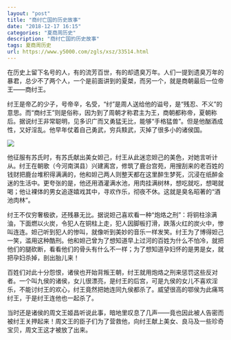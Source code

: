 ```yaml
---
layout: "post"
title: "商纣亡国的历史故事"
date: "2018-12-17 16:15"
categories: "夏商周历史"
description: "商纣亡国的历史故事"
tags: 夏商周历史
url: https://www.y5000.com/zgls/xsz/33514.html
---
```






在历史上留下名号的人，有的流芳百世，有的却遗臭万年。人们一提到遗臭万年的暴君，总少不了两个人，一个是前面讲到的夏桀，而另一个，就是商朝最后一位帝王——商纣王。

纣王是帝乙的少子，号帝辛，名受，“纣”是周人送给他的谥号，是“残忍、不义”的意思。而“商纣王”则是俗称，因为到了周朝才称君主为王，商朝都称帝，夏朝称后。据说纣王非常聪明，见多识广而又勇猛无比，能够“手格猛兽”。但是他酗酒成性，又好淫乱。他早年仗着自己勇武，穷兵黩武，灭掉了很多小的诸侯国。

![](https://img.y5000.com/uploads/allimg/180921/8-1P921160001545.jpg)

他征服有苏氏时，有苏氏献出美女妲己，纣王从此迷恋妲己的美色，对她言听计从。纣王在朝歌（今河南淇县）兴建离宫，修筑了鹿台宫苑，用搜刮来的老百姓的钱财把鹿台堆积得满满的，他和妲己两人则整天都在这里醉生梦死，沉浸在纸醉金迷的生活中。更夸张的是，他还用酒灌满水池，用肉挂满树林，想吃就吃，想喝就喝；他让裸体的男女追逐嬉戏其中，寻欢作乐，彻夜不休。这就是臭名昭著的“酒池肉林”。

纣王不仅穷奢极欲，还残暴无比。据说妲己喜欢看一种“炮烙之刑”：将铜柱涂满油，下面燃以火炭，令犯人在铜柱上走，犯人因脚板打滑，跌落火红的炭火中，惨叫连连。妲己听到犯人的惨叫，就像听到美妙的音乐一样发笑。纣王为了博得妲己一笑，滥用这种酷刑。他和妲己曾为了想知道早上过河的百姓为什么不怕冷，就把他们的腿砍断，看看他们的骨头有什么不一样；为了想知道孕妇怀的是男是女，就把孕妇杀掉，剖出胎儿来！

百姓们对此十分怨恨，诸侯也开始背叛王朝，纣王就用炮烙之刑来惩罚这些反对者。一个叫九侯的诸侯，女儿很漂亮，是纣王的后宫，可是九侯的女儿不喜欢淫乐，不能讨纣王的欢心，纣王竟然把她连同九侯都杀了。威望很高的鄂侯为此痛骂纣王，于是纣王连他也一起杀了。

当时还是诸侯的周文王姬昌听说此事，暗地里叹息了几声——竟也因此被人告密而被纣王关押起来！周文王的臣子们为了营救他，向纣王献上美女、良马及一些珍奇宝贝，周文王这才被放了出来。
